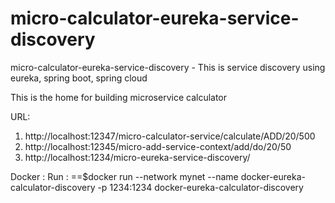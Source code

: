 # micro-calculator-eureka-service-discovery
micro-calculator-eureka-service-discovery - This is service discovery using eureka, spring boot, spring cloud


This is the home for building microservice calculator

URL:

1. http://localhost:12347/micro-calculator-service/calculate/ADD/20/500
2. http://localhost:12345/micro-add-service-context/add/do/20/50
3. http://localhost:1234/micro-eureka-service-discovery/


Docker :
Run :
==$docker run --network mynet --name docker-eureka-calculator-discovery -p 1234:1234 docker-eureka-calculator-discovery